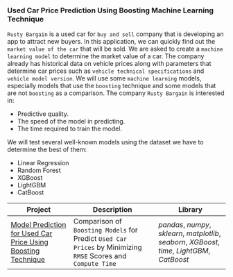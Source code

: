 ### Used Car Price Prediction Using Boosting Machine Learning Technique

`Rusty Bargain` is a used car for `buy and sell` company that is developing an app to attract new buyers. In this application, we can quickly find out the `market value of the car` that will be sold. We are asked to create a `machine learning model` to determine the market value of a car. The company already has historical data on vehicle prices along with parameters that determine car prices such as `vehicle technical specifications` and `vehicle model version`. We will use some `machine learning` models, especially models that use the `boosting` technique and some models that are not `boosting` as a comparison. The company `Rusty Bargain` is interested in:
- Predictive quality.
- The speed of the model in predicting.
- The time required to train the model.

We will test several well-known models using the dataset we have to determine the best of them:
- Linear Regression
- Random Forest
- XGBoost
- LightGBM
- CatBoost

| Project | Description | Library |
| ------- | ------- | ------- |
| [Model Prediction for Used Car Price Using Boosting Technique](https://github.com/fuadraharjo/TripleTen_ENG/blob/main/Project-10%20-%20Used%20Car%20Price%20Prediction%20Using%20Boosting/Used%20car%20price%20prediction%20using%20boosting%20machine%20learning%20technique.ipynb) | Comparison of `Boosting Models` for Predict `Used Car Prices` by Minimizing `RMSE` Scores and `Compute Time` | *pandas*, *numpy*, *sklearn*, *matplotlib*, *seaborn*, *XGBoost*, *time*, *LightGBM*, *CatBoost* |